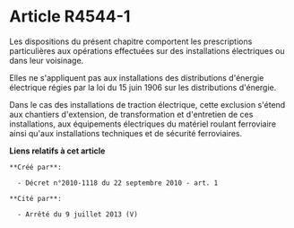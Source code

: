 # Article R4544-1

Les dispositions du présent chapitre comportent les prescriptions particulières aux opérations effectuées sur des
installations électriques ou dans leur voisinage. 

Elles ne s'appliquent pas aux installations des distributions d'énergie électrique régies par la loi du 15 juin 1906 sur les
distributions d'énergie. 

Dans le cas des installations de traction électrique, cette exclusion s'étend aux chantiers d'extension, de transformation et
d'entretien de ces installations, aux équipements électriques du matériel roulant ferroviaire ainsi qu'aux installations
techniques et de sécurité ferroviaires.

**Liens relatifs à cet article**

	**Créé par**:

	  - Décret n°2010-1118 du 22 septembre 2010 - art. 1

	**Cité par**:

	  - Arrêté du 9 juillet 2013 (V)
